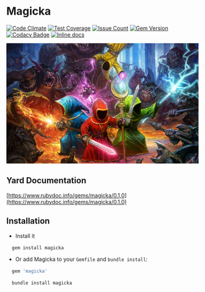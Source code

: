 Magicka
====
[![Code Climate](https://codeclimate.com/github/darthjee/magicka/badges/gpa.svg)](https://codeclimate.com/github/darthjee/magicka)
[![Test Coverage](https://codeclimate.com/github/darthjee/magicka/badges/coverage.svg)](https://codeclimate.com/github/darthjee/magicka/coverage)
[![Issue Count](https://codeclimate.com/github/darthjee/magicka/badges/issue_count.svg)](https://codeclimate.com/github/darthjee/magicka)
[![Gem Version](https://badge.fury.io/rb/magicka.svg)](https://badge.fury.io/rb/magicka)
[![Codacy Badge](https://api.codacy.com/project/badge/Grade/9836de08612e46b889c7978be2b72a14)](https://www.codacy.com/manual/darthjee/magicka?utm_source=github.com&amp;utm_medium=referral&amp;utm_content=darthjee/magicka&amp;utm_campaign=Badge_Grade)
[![Inline docs](http://inch-ci.org/github/darthjee/magicka.svg?branch=master)](http://inch-ci.org/github/darthjee/magicka)

![magicka](https://raw.githubusercontent.com/darthjee/magicka/master/magicka.jpg)

Yard Documentation
-------------------
[https://www.rubydoc.info/gems/magicka/0.1,0](https://www.rubydoc.info/gems/magicka/0.1.0)

Installation
---------------

-   Install it

```ruby
  gem install magicka
```

-   Or add Magicka to your `Gemfile` and `bundle install`:

```ruby
  gem 'magicka'
```

```bash
  bundle install magicka
```
